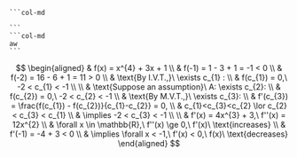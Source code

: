 ````col
```col-md

```
```col-md
aw
```
````

$$
\begin{aligned}
 & f(x) = x^{4} + 3x + 1 \\
 & f(-1) = 1 - 3 + 1 = -1 < 0 \\
 & f(-2) = 16 - 6 + 1 = 11 > 0 \\
 & \text{By I.V.T.,}\ \exists c_{1} :  \\
 & f(c_{1}) = 0,\ -2 < c_{1} < -1 \\ \\
 & \text{Suppose an assumption}\ A: \exists c_{2}:  \\
 & f(c_{2}) = 0,\ -2 < c_{2} < -1 \\
 & \text{By M.V.T.,}\ \exists c_{3}: \\
 & f'(c_{3}) = \frac{f(c_{1}) - f(c_{2})}{c_{1}-c_{2}} = 0, \\
 & c_{1}<c_{3}<c_{2} \lor c_{2} < c_{3} < c_{1} \\
 & \implies -2 < c_{3} < -1 \\ \\
 & f'(x) = 4x^{3} + 3,\ f''(x) = 12x^{2} \\
 & \forall x \in \mathbb{R},\ f''(x) \ge 0,\ f'(x)\ \text{increases} \\
 & f'(-1) = -4 + 3 < 0 \\
 & \implies \forall x < -1,\ f'(x) < 0,\ f(x)\ \text{decreases}
\end{aligned}
$$